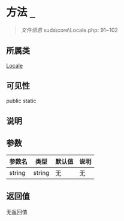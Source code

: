 # 方法 `_`

> *文件信息* suda\core\Locale.php: 91~102

## 所属类 

[Locale](../Locale.md)

## 可见性

 public static

## 说明



## 参数


| 参数名 | 类型 | 默认值 | 说明 |
|--------|-----|-------|-------|
| string |  string | 无 | 无 |



## 返回值

无返回值
